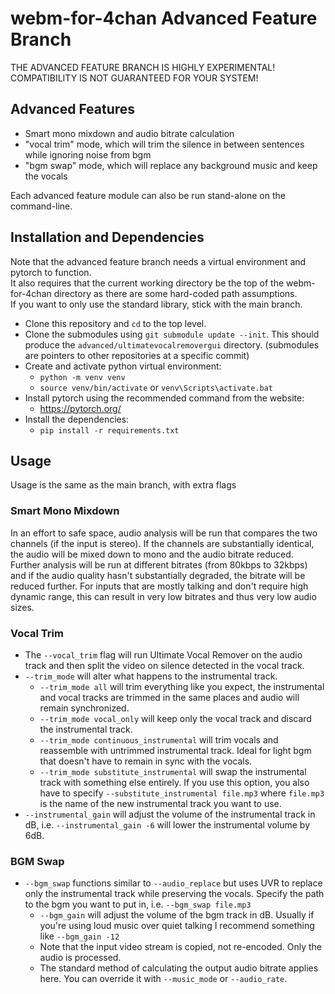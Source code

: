 # webm-for-4chan Advanced Feature Branch
THE ADVANCED FEATURE BRANCH IS HIGHLY EXPERIMENTAL!\
COMPATIBILITY IS NOT GUARANTEED FOR YOUR SYSTEM!

## Advanced Features
- Smart mono mixdown and audio bitrate calculation
- "vocal trim" mode, which will trim the silence in between sentences while ignoring noise from bgm
- "bgm swap" mode, which will replace any background music and keep the vocals

Each advanced feature module can also be run stand-alone on the command-line.

## Installation and Dependencies
Note that the advanced feature branch needs a virtual environment and pytorch to function.\
It also requires that the current working directory be the top of the webm-for-4chan directory as there are some hard-coded path assumptions.\
If you want to only use the standard library, stick with the main branch.

- Clone this repository and `cd` to the top level.
- Clone the submodules using `git submodule update --init`. This should produce the `advanced/ultimatevocalremovergui` directory. (submodules are pointers to other repositories at a specific commit)
- Create and activate python virtual environment:
  - `python -m venv venv`
  - `source venv/bin/activate` or `venv\Scripts\activate.bat`
- Install pytorch using the recommended command from the website:
  - https://pytorch.org/
- Install the dependencies:
  - `pip install -r requirements.txt`

## Usage
Usage is the same as the main branch, with extra flags

### Smart Mono Mixdown
In an effort to safe space, audio analysis will be run that compares the two channels (if the input is stereo). If the channels are substantially identical, the audio will be mixed down to mono and the audio bitrate reduced. Further analysis will be run at different bitrates (from 80kbps to 32kbps) and if the audio quality hasn't substantially degraded, the bitrate will be reduced further. For inputs that are mostly talking and don't require high dynamic range, this can result in very low bitrates and thus very low audio sizes.

### Vocal Trim
- The `--vocal_trim` flag will run Ultimate Vocal Remover on the audio track and then split the video on silence detected in the vocal track.
- `--trim_mode` will alter what happens to the instrumental track.
  - `--trim_mode all` will trim everything like you expect, the instrumental and vocal tracks are trimmed in the same places and audio will remain synchronized.
  - `--trim_mode vocal_only` will keep only the vocal track and discard the instrumental track.
  - `--trim_mode continuous_instrumental` will trim vocals and reassemble with untrimmed instrumental track. Ideal for light bgm that doesn't have to remain in sync with the vocals.
  - `--trim_mode substitute_instrumental` will swap the instrumental track with something else entirely. If you use this option, you also have to specify `--substitute_instrumental file.mp3` where `file.mp3` is the name of the new instrumental track you want to use.
- `--instrumental_gain` will adjust the volume of the instrumental track in dB, i.e. `--instrumental_gain -6` will lower the instrumental volume by 6dB.

### BGM Swap
- `--bgm_swap` functions similar to `--audio_replace` but uses UVR to replace only the instrumental track while preserving the vocals. Specify the path to the bgm you want to put in, i.e. `--bgm_swap file.mp3`
  - `--bgm_gain` will adjust the volume of the bgm track in dB. Usually if you're using loud music over quiet talking I recommend something like `--bgm_gain -12`
  - Note that the input video stream is copied, not re-encoded. Only the audio is processed.
  - The standard method of calculating the output audio bitrate applies here. You can override it with `--music_mode` or `--audio_rate`.

